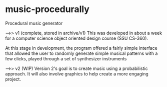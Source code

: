# music-procedurally
Procedural music generator

-->> v1 (complete, stored in archive/v1)
This was developed in about a week for a computer science object
oriented design course (SSU CS-360).

At this stage in development, the program offered a fairly
simple interface that allowed the user to randomly generate simple
musical patterns with a few clicks, played through a set of synthesizer instruments

-->> v2 (WIP)
Version 2's goal is to create music using a probabilistic approach.
It will also involve graphics to help create a more engaging
project.
